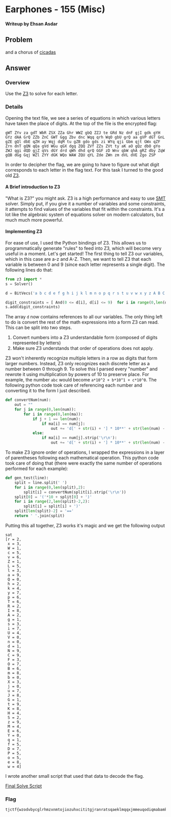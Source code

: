 # Earphones - 155 (Misc)
#### Writeup by Ehsan Asdar

## Problem ##
and a chorus of [cicadas](https://raw.githubusercontent.com/TJCSec/tjctf-1516-released/master/earphones/cicadas.txt)

## Answer ##

### Overview ###
Use the [Z3](https://github.com/Z3Prover/z3) to solve for each letter.

### Details ###
Opening the text file, we see a series of equations in which various letters have taken the place of digits. At the top of the file is the encrypted flag:

```
gWT ZYv za gdT WbR ZSX ZZa Ghr WWZ gbQ ZZJ te GRd Nz dnF gjI gdk gYH GYz dAA GrQ ZZb ZnC GWT Ggg Zbv dnc Wqq qrh WqO gbU grQ aa gVP dGT GnL gZE gQl dbE qZH ay Wqj dqM tu gZB gdo gds zi WYq qji Gbm qjt GWx qZF Zrn dnT gQN qQa gVd WGu qGX dgq ZQQ ZVf ZZs ZVt ty aK aO gQz dbO gYo ZWJ qgi dQD gjZ qVs dGY drd qWh dhd qrQ GGF zD Wnv qbW qhA gRZ dby ZqW gQB dGg Gqj WZl ZYY dGK WQo WAW ZQU qYL Zde ZWn zm dVL dVE Zgo ZSP
```

In order to decipher the flag, we are going to have to figure out what digit corresponds to each letter in the flag text. For this task I turned to the good old [Z3](https://github.com/Z3Prover/z3).

#### A Brief introduction to Z3 ####
"What is Z3?" you might ask. Z3 is a high performance and easy to use [SMT](https://en.wikipedia.org/wiki/Satisfiability_modulo_theories) solver. Simply put, if you give it a number of variables and some constraints, it attempts to find values of the variables that fit within the constraints. It's a lot like the algebraic system of equations solver on modern calculators, but much much more powerful.

#### Implementing Z3 ####
For ease of use, I used the Python bindings of Z3. This allows us to programmatically generate "rules" to feed into Z3, which will become very useful in a moment. Let's get started! The first thing to tell Z3 our variables, which in this case are a-z and A-Z. Then, we want to tell Z3 that each variable is between 0 and 9 (since each letter represents a single digit). The following lines do that:

```python
from z3 import *
s = Solver()

d = BitVecs('a b c d e f g h i j k l m n o p q r s t u v w x y z A B C D E F G H I J K L M N O P Q R S T U V W X Y Z',32)

digit_constraints = [ And(0 <= d[i], d[i] <= 9)  for i in range(0,len(d)) ]
s.add(digit_constraints)

```

The array `d` now contains references to all our variables. The only thing left to do is convert the rest of the math expressions into a form Z3 can read. This can be split into two steps.

1. Convert numbers into a Z3 understandable form (composed of digits represented by letters)
2. Make sure Z3 understands that order of operations does not apply.

Z3 won't inherently recognize multiple letters in a row as digits that form larger numbers. Instead, Z3 only recognizes each discrete letter as a number between 0 through 9. To solve this I parsed every "number" and rewrote it using multiplication by powers of 10 to preserve place. For example, the number `abc` would become `a*10^2 + b*10^1 + c*10^0`. The following python code took care of referencing each number and converting it to the form I just described.
```python
def convertNum(num):
    out = ""
    for j in range(0,len(num)):
        for i in range(0,len(ma)):
            if j + 1 == len(num):
                if ma[i] == num[j]:
                    out += 'd[' + str(i) + '] * 10**' + str(len(num) - j -1)
            else:
                if ma[i] == num[j].strip('\r\n'):
                    out += 'd[' + str(i) + '] * 10**' + str(len(num) - j - 1) + ' + '
```

To make Z3 ignore order of operations, I wrapped the expressions in a layer of parentheses following each mathematical operation. This python code took care of doing that (there were exactly the same number of operations performed for each example):
```python
def gen_test(line):
    split = line.split(' ')
    for i in range(0,len(split),2):
        split[i] = convertNum(split[i].strip('\r\n'))
    split[0] = '('*10 + split[0] + ')'
    for i in range(2,len(split)-2,2):
        split[i] = split[i] + ')'
    split[len(split)-2] = '=='
    return ' '.join(split)
```

Putting this all together, Z3 works it's magic and we get the following output
```
sat
[r = 2,
 x = 3,
 W = 1,
 c = 5,
 v = 6,
 Z = 1,
 L = 5,
 l = 3,
 a = 9,
 Q = 0,
 h = 2,
 k = 4,
 y = 7,
 p = 6,
 T = 6,
 R = 2,
 I = 8,
 A = 2,
 g = 1,
 s = 3,
 i = 7,
 U = 4,
 V = 0,
 n = 0,
 d = 1,
 N = 9,
 C = 9,
 F = 3,
 O = 7,
 B = 6,
 m = 8,
 b = 0,
 X = 3,
 j = 0,
 u = 7,
 J = 8,
 G = 1,
 t = 9,
 K = 8,
 H = 4,
 S = 2,
 z = 9,
 M = 4,
 E = 6,
 Y = 0,
 q = 1,
 f = 5,
 D = 7,
 P = 5,
 o = 5,
 e = 8,
 w = 4]
```

I wrote another small script that used that data to decode the flag.

[Final Solve Script](earphonesolve.py)

### Flag ###
    tjctf{wzodvbycglrhmzxnmtojiozuhxcititgjranratsqaeklmqqxjmmeuqodiqmabamkivukegnypyxqajezykojonqdviyhivnbijs}
